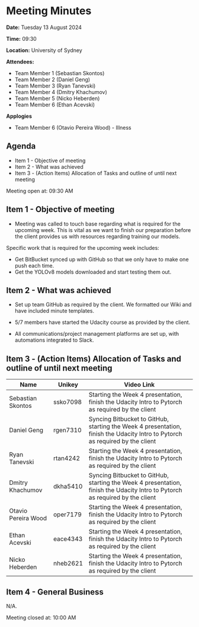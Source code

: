 # Meeting Minutes

**Date:** Tuesday 13 August 2024

**Time:** 09:30 

**Location:** University of Sydney

**Attendees:**

* Team Member 1 (Sebastian Skontos)
* Team Member 2 (Daniel Geng)
* Team Member 3 (Ryan Tanevski)
* Team Member 4 (Dmitry Khachumov)
* Team Member 5 (Nicko Heberden)
* Team Member 6 (Ethan Acevski)


**Applogies**

* Team Member 6 (Otavio Pereira Wood) - Illness

## Agenda

* Item 1 - Objective of meeting
* Item 2 - What was achieved
* Item 3 - (Action Items) Allocation of Tasks and outline of until next meeting

Meeting open at: 09:30 AM

## Item 1 - Objective of meeting

* Meeting was called to touch base regarding what is required for the upcoming week. This is vital as we want to finish our preparation before the client provides us with resources regarding training our models.

Specific work that is required for the upcoming week includes:
* Get BitBucket synced up with GitHub so that we only have to make one push each time.
* Get the YOLOv8 models downloaded and start testing them out.


## Item 2 - What was achieved

* Set up team GitHub as required by the client. We formatted our Wiki and have included minute templates.

* 5/7 members have started the Udacity course as provided by the client.

* All communications/project management platforms are set up, with automations integrated to Slack.


## Item 3 - (Action Items) Allocation of Tasks and outline of until next meeting

| Name | Unikey | Video Link |
|--|--|--|
| Sebastian Skontos | ssko7098 | Starting the Week 4 presentation, finish the Udacity Intro to Pytorch as required by the client |
| Daniel Geng | rgen7310 | Syncing Bitbucket to GitHub, starting the Week 4 presentation, finish the Udacity Intro to Pytorch as required by the client |
| Ryan Tanevski | rtan4242 | Starting the Week 4 presentation, finish the Udacity Intro to Pytorch as required by the client |
| Dmitry Khachumov | dkha5410 | Syncing Bitbucket to GitHub, starting the Week 4 presentation, finish the Udacity Intro to Pytorch as required by the client |
| Otavio Pereira Wood | oper7179 | Starting the Week 4 presentation, finish the Udacity Intro to Pytorch as required by the client |
| Ethan Acevski | eace4343 | Starting the Week 4 presentation, finish the Udacity Intro to Pytorch as required by the client |
| Nicko Heberden | nheb2621 | Starting the Week 4 presentation, finish the Udacity Intro to Pytorch as required by the client|

## Item 4 - General Business
N/A.


Meeting closed at:  10:00 AM
